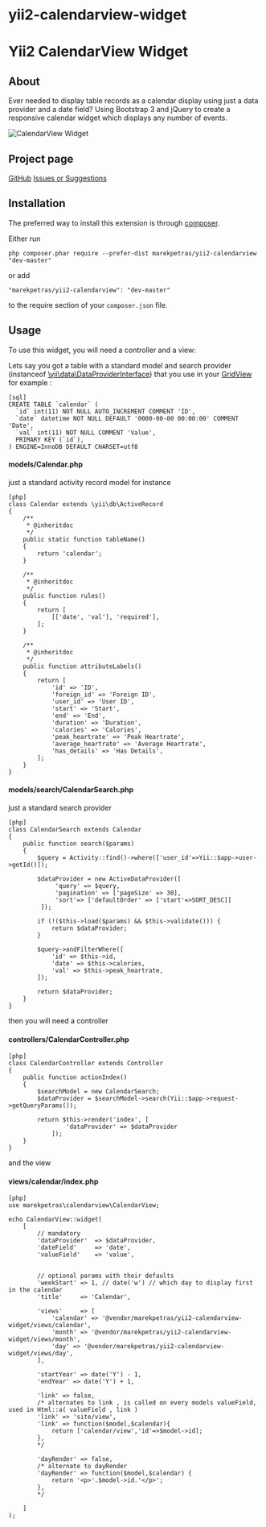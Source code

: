 # yii2-calendarview-widget

Yii2 CalendarView Widget
======================

About
-----

Ever needed to display table records as a calendar display using just a data provider and a date field?
Using Bootstrap 3 and jQuery to create a responsive calendar widget which displays any number of events.

![CalendarView Widget](https://dl.dropboxusercontent.com/u/44806680/yii2-calendarview-widget.png "CalendarView Widget")

Project page
------------

[GitHub](https://github.com/marekpetras/yii2-calendarview)
[Issues or Suggestions](https://github.com/marekpetras/yii2-calendarview/issues)

Installation
------------

The preferred way to install this extension is through [composer](http://getcomposer.org/download/).

Either run

```
php composer.phar require --prefer-dist marekpetras/yii2-calendarview "dev-master"
```

or add

```
"marekpetras/yii2-calendarview": "dev-master"
```

to the require section of your `composer.json` file.


Usage
-----

To use this widget, you will need a controller and a view:

Lets say you got a table with a standard model and search provider (instanceof [\yii\data\DataProviderInterface](http://www.yiiframework.com/doc-2.0/yii-data-dataproviderinterface.html)) that you use in your [GridView](http://www.yiiframework.com/doc-2.0/yii-grid-gridview.html) for example :

~~~
[sql]
CREATE TABLE `calendar` (
  `id` int(11) NOT NULL AUTO_INCREMENT COMMENT 'ID',
  `date` datetime NOT NULL DEFAULT '0000-00-00 00:00:00' COMMENT 'Date',
  `val` int(11) NOT NULL COMMENT 'Value',
  PRIMARY KEY (`id`),
) ENGINE=InnoDB DEFAULT CHARSET=utf8
~~~

#### models/Calendar.php ####
just a standard activity record model for instance
~~~
[php]
class Calendar extends \yii\db\ActiveRecord
{
    /**
     * @inheritdoc
     */
    public static function tableName()
    {
        return 'calendar';
    }

    /**
     * @inheritdoc
     */
    public function rules()
    {
        return [
            [['date', 'val'], 'required'],
        ];
    }

    /**
     * @inheritdoc
     */
    public function attributeLabels()
    {
        return [
            'id' => 'ID',
            'foreign_id' => 'Foreign ID',
            'user_id' => 'User ID',
            'start' => 'Start',
            'end' => 'End',
            'duration' => 'Duration',
            'calories' => 'Calories',
            'peak_heartrate' => 'Peak Heartrate',
            'average_heartrate' => 'Average Heartrate',
            'has_details' => 'Has Details',
        ];
    }
}
~~~

#### models/search/CalendarSearch.php ####
just a standard search provider
~~~
[php]
class CalendarSearch extends Calendar
{
    public function search($params)
    {
        $query = Activity::find()->where(['user_id'=>Yii::$app->user->getId()]);

        $dataProvider = new ActiveDataProvider([
             'query' => $query,
             'pagination' => ['pageSize' => 30],
             'sort'=> ['defaultOrder' => ['start'=>SORT_DESC]]
         ]);

        if (!($this->load($params) && $this->validate())) {
            return $dataProvider;
        }

        $query->andFilterWhere([
            'id' => $this->id,
            'date' => $this->calories,
            'val' => $this->peak_heartrate,
        ]);

        return $dataProvider;
    }
}
~~~

then you will need a controller

#### controllers/CalendarController.php ####

~~~
[php]
class CalendarController extends Controller
{
    public function actionIndex()
    {
        $searchModel = new CalendarSearch;
        $dataProvider = $searchModel->search(Yii::$app->request->getQueryParams());

        return $this->render('index', [
                'dataProvider' => $dataProvider
            ]);
    }
}
~~~

and the view

#### views/calendar/index.php ####
~~~
[php]
use marekpetras\calendarview\CalendarView;

echo CalendarView::widget(
    [
        // mandatory
        'dataProvider'  => $dataProvider,
        'dateField'     => 'date',
        'valueField'    => 'value',


        // optional params with their defaults
        'weekStart' => 1, // date('w') // which day to display first in the calendar
        'title'     => 'Calendar',

        'views'     => [
            'calendar' => '@vendor/marekpetras/yii2-calendarview-widget/views/calendar',
            'month' => '@vendor/marekpetras/yii2-calendarview-widget/views/month',
            'day' => '@vendor/marekpetras/yii2-calendarview-widget/views/day',
        ],

        'startYear' => date('Y') - 1,
        'endYear' => date('Y') + 1,

        'link' => false,
        /* alternates to link , is called on every models valueField, used in Html::a( valueField , link )
        'link' => 'site/view',
        'link' => function($model,$calendar){
            return ['calendar/view','id'=>$model->id];
        },
        */

        'dayRender' => false,
        /* alternate to dayRender
        'dayRender' => function($model,$calendar) {
            return '<p>'.$model->id.'</p>';
        },
        */

    ]
);
~~~
